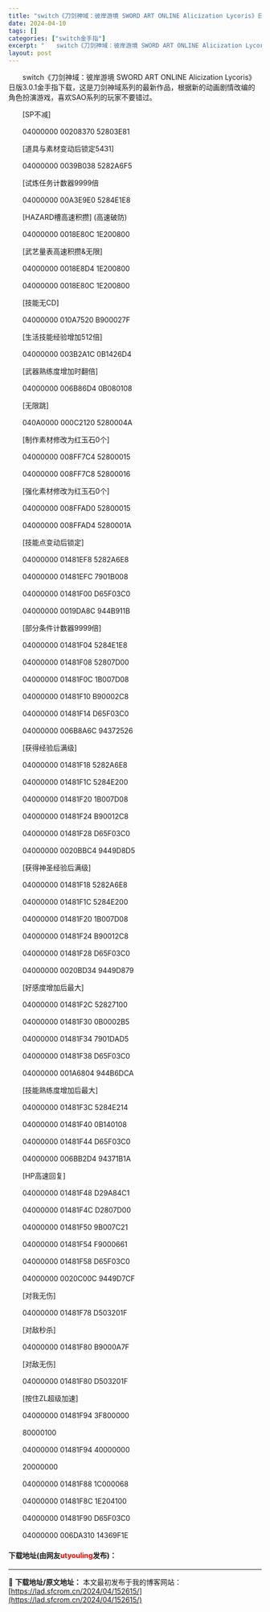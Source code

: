 ```yaml
---
title: "switch《刀剑神域：彼岸游境 SWORD ART ONLINE Alicization Lycoris》日版3.0.1金手指下载"
date: 2024-04-10
tags: []
categories: ["switch金手指"]
excerpt: "　　switch《刀剑神域：彼岸游境 SWORD ART ONLINE Alicization Lycoris》日版3.0.1金手指下载，这是刀剑神域系列的最新作品，根据新的动画剧情改编的角色扮演游戏，喜欢SAO系列的玩家不要错过。 　　[SP不减] 　　04000000 00208370 5280&hellip;"
layout: post
---
```


 <p>　　switch《刀剑神域：彼岸游境 SWORD ART ONLINE Alicization Lycoris》日版3.0.1金手指下载，这是刀剑神域系列的最新作品，根据新的动画剧情改编的角色扮演游戏，喜欢SAO系列的玩家不要错过。</p> <p>　　[SP不减]</p> <p>　　04000000 00208370 52803E81</p> <p>　　[道具与素材变动后锁定5431]</p> <p>　　04000000 0039B038 5282A6F5</p> <p>　　[试炼任务计数器9999倍</p> <p>　　04000000 00A3E9E0 5284E1E8</p> <p>　　[HAZARD槽高速积攒] (高速破防)</p> <p>　　04000000 0018E80C 1E200800</p> <p>　　[武艺量表高速积攒&amp;无限]</p> <p>　　04000000 0018E8D4 1E200800</p> <p>　　04000000 0018E80C 1E200800</p> <p>　　[技能无CD]</p> <p>　　04000000 010A7520 B900027F</p> <p>　　[生活技能经验增加512倍]</p> <p>　　04000000 003B2A1C 0B1426D4</p> <p>　　[武器熟练度增加时翻倍]</p> <p>　　04000000 006B86D4 0B080108</p> <p>　　[无限跳]</p> <p>　　040A0000 000C2120 5280004A</p> <p>　　[制作素材修改为红玉石0个]</p> <p>　　04000000 008FF7C4 52800015</p> <p>　　04000000 008FF7C8 52800016</p> <p>　　[强化素材修改为红玉石0个]</p> <p>　　04000000 008FFAD0 52800015</p> <p>　　04000000 008FFAD4 5280001A</p> <p>　　[技能点变动后锁定]</p> <p>　　04000000 01481EF8 5282A6E8</p> <p>　　04000000 01481EFC 7901B008</p> <p>　　04000000 01481F00 D65F03C0</p> <p>　　04000000 0019DA8C 944B911B</p> <p>　　[部分条件计数器9999倍]</p> <p>　　04000000 01481F04 5284E1E8</p> <p>　　04000000 01481F08 52807D00</p> <p>　　04000000 01481F0C 1B007D08</p> <p>　　04000000 01481F10 B90002C8</p> <p>　　04000000 01481F14 D65F03C0</p> <p>　　04000000 006B8A6C 94372526</p> <p>　　[获得经验后满级]</p> <p>　　04000000 01481F18 5282A6E8</p> <p>　　04000000 01481F1C 5284E200</p> <p>　　04000000 01481F20 1B007D08</p> <p>　　04000000 01481F24 B90012C8</p> <p>　　04000000 01481F28 D65F03C0</p> <p>　　04000000 0020BBC4 9449D8D5</p> <p>　　[获得神圣经验后满级]</p> <p>　　04000000 01481F18 5282A6E8</p> <p>　　04000000 01481F1C 5284E200</p> <p>　　04000000 01481F20 1B007D08</p> <p>　　04000000 01481F24 B90012C8</p> <p>　　04000000 01481F28 D65F03C0</p> <p>　　04000000 0020BD34 9449D879</p> <p>　　[好感度增加后最大]</p> <p>　　04000000 01481F2C 52827100</p> <p>　　04000000 01481F30 0B0002B5</p> <p>　　04000000 01481F34 7901DAD5</p> <p>　　04000000 01481F38 D65F03C0</p> <p>　　04000000 001A6804 944B6DCA</p> <p>　　[技能熟练度增加后最大]</p> <p>　　04000000 01481F3C 5284E214</p> <p>　　04000000 01481F40 0B140108</p> <p>　　04000000 01481F44 D65F03C0</p> <p>　　04000000 006BB2D4 94371B1A</p> <p>　　[HP高速回复]</p> <p>　　04000000 01481F48 D29A84C1</p> <p>　　04000000 01481F4C D2807D00</p> <p>　　04000000 01481F50 9B007C21</p> <p>　　04000000 01481F54 F9000661</p> <p>　　04000000 01481F58 D65F03C0</p> <p>　　04000000 0020C00C 9449D7CF</p> <p>　　[对我无伤]</p> <p>　　04000000 01481F78 D503201F</p> <p>　　[对敌秒杀]</p> <p>　　04000000 01481F80 B9000A7F</p> <p>　　[对敌无伤]</p> <p>　　04000000 01481F80 D503201F</p> <p>　　[按住ZL超级加速]</p> <p>　　04000000 01481F94 3F800000</p> <p>　　80000100</p> <p>　　04000000 01481F94 40000000</p> <p>　　20000000</p> <p>　　04000000 01481F88 1C000068</p> <p>　　04000000 01481F8C 1E204100</p> <p>　　04000000 01481F90 D65F03C0</p> <p>　　04000000 006DA310 14369F1E</p> <p><h4>下载地址(由网友<font color="red">utyouling</font>发布)：</h4></p> 

---
📖 **下载地址/原文地址：** 本文最初发布于我的博客网站：[https://lad.sfcrom.cn/2024/04/152615/](https://lad.sfcrom.cn/2024/04/152615/)
